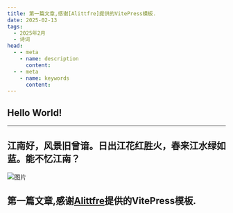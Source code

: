 ```yaml
---
title: 第一篇文章,感谢[Alittfre]提供的VitePress模板.
date: 2025-02-13
tags:
  - 2025年2月
  - 诗词
head:
  - - meta
    - name: description
      content: 
  - - meta
    - name: keywords
      content: 
---
```


## Hello World!

---

## 江南好，风景旧曾谙。日出江花红胜火，春来江水绿如蓝。能不忆江南？

![图片](https://w.wallhaven.cc/full/m3/wallhaven-m3xdg1.jpg)

## 第一篇文章,感谢[Alittfre](https://github.com/Alittfre/vitepress-theme-bluearchive)提供的VitePress模板.
